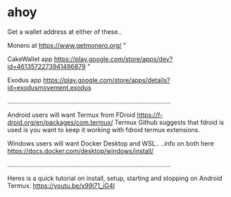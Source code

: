 # ahoy

Get a wallet address at either of these..

Monero at https://www.getmonero.org/ "

CakeWallet app https://play.google.com/store/apps/dev?id=4613572273941486879 "

Exodus app https://play.google.com/store/apps/details?id=exodusmovement.exodus

............................................................................................


Android users will want Termux from FDroid https://f-droid.org/en/packages/com.termux/
Termux Github suggests that fdroid is used is you want to keep it working with fdroid termux extensions.


Windows users will want Docker Desktop and WSL..
..info on both here https://docs.docker.com/desktop/windows/install/

............................................................................................

Heres is a quick tutorial on install, setup, starting and stopping on Android Termux.
https://youtu.be/x99l71_iG4I

